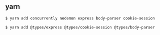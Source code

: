 ## yarn

```bash
$ yarn add concurrently nodemon express body-parser cookie-session
```

```bash
$ yarn add @types/express @types/cookie-session @types/body-parser
```
